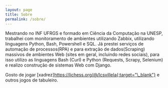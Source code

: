 ```yaml
---
layout: page
title: Sobre
permalink: /sobre/
---
```


Mestrando no INF UFRGS e formado em Ciência da Computação na UNESP,
trabalhei com monitoramento de ambientes utilizando Zabbix,
utilizando linguagens Python, Bash, Powershell e SQL. Já prestei serviços de automação de
processos(RPA) e para extração de dados(Scraping) massivos de ambientes Web
(sites em geral, incluindo redes sociais), para isso utilizo as linguagens Bash (Curl) e Python
(Requests, Scrapy, Selenium) e realizo construção de sistemas Web com Django.

Gosto de jogar [xadrez]https://lichess.org/@/lcsvillela{:target="\_blank"} e outros jogos de tabuleiro.